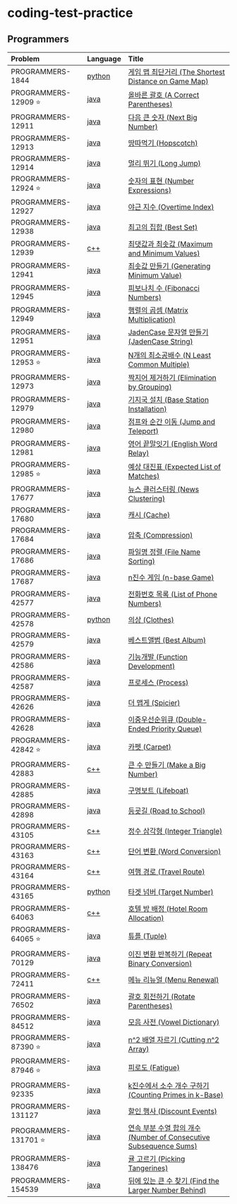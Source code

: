 # coding-test-practice

## Programmers

| Problem                   | Language                                                      | Title                                                                                                                                 |
| :------------------------ | :------------------------------------------------------------ | :------------------------------------------------------------------------------------------------------------------------------------ |
| PROGRAMMERS-1844          | [python](coding-test-python-practice/src/problem1844)         | [게임 맵 최단거리 (The Shortest Distance on Game Map)](https://school.programmers.co.kr/learn/courses/30/lessons/1844)                |
| PROGRAMMERS-12909 :star:  | [java](coding-test-java-practice/src/main/java/problem12909)  | [올바른 괄호 (A Correct Parentheses)](https://school.programmers.co.kr/learn/courses/30/lessons/12909)                                |
| PROGRAMMERS-12911         | [java](coding-test-java-practice/src/main/java/problem12911)  | [다음 큰 숫자 (Next Big Number)](https://school.programmers.co.kr/learn/courses/30/lessons/12911)                                     |
| PROGRAMMERS-12913         | [java](coding-test-java-practice/src/main/java/problem12913)  | [땅따먹기 (Hopscotch)](https://school.programmers.co.kr/learn/courses/30/lessons/12913)                                               |
| PROGRAMMERS-12914         | [java](coding-test-java-practice/src/main/java/problem12914)  | [멀리 뛰기 (Long Jump)](https://school.programmers.co.kr/learn/courses/30/lessons/12914)                                              |
| PROGRAMMERS-12924 :star:  | [java](coding-test-java-practice/src/main/java/problem12924)  | [숫자의 표현 (Number Expressions)](https://school.programmers.co.kr/learn/courses/30/lessons/12924)                                   |
| PROGRAMMERS-12927         | [java](coding-test-java-practice/src/main/java/problem12927)  | [야근 지수 (Overtime Index)](https://school.programmers.co.kr/learn/courses/30/lessons/12927)                                         |
| PROGRAMMERS-12938         | [java](coding-test-java-practice/src/main/java/problem12938)  | [최고의 집합 (Best Set)](https://school.programmers.co.kr/learn/courses/30/lessons/12938)                                             |
| PROGRAMMERS-12939         | [c++](coding-test-cpp-practice/src/problem12939)              | [최댓값과 최솟값 (Maximum and Minimum Values)](https://school.programmers.co.kr/learn/courses/30/lessons/12939)                       |
| PROGRAMMERS-12941         | [java](coding-test-java-practice/src/main/java/problem12941)  | [최솟값 만들기 (Generating Minimum Value)](https://school.programmers.co.kr/learn/courses/30/lessons/12941)                           |
| PROGRAMMERS-12945         | [java](coding-test-java-practice/src/main/java/problem12945)  | [피보나치 수 (Fibonacci Numbers)](https://school.programmers.co.kr/learn/courses/30/lessons/12945)                                    |
| PROGRAMMERS-12949         | [java](coding-test-java-practice/src/main/java/problem12949)  | [행렬의 곱셈 (Matrix Multiplication)](https://school.programmers.co.kr/learn/courses/30/lessons/12949)                                |
| PROGRAMMERS-12951         | [java](coding-test-java-practice/src/main/java/problem12951)  | [JadenCase 문자열 만들기 (JadenCase String)](https://school.programmers.co.kr/learn/courses/30/lessons/12951)                         |
| PROGRAMMERS-12953 :star:  | [java](coding-test-java-practice/src/main/java/problem12953)  | [N개의 최소공배수 (N Least Common Multiple)](https://school.programmers.co.kr/learn/courses/30/lessons/12953)                         |
| PROGRAMMERS-12973         | [java](coding-test-java-practice/src/main/java/problem12973)  | [짝지어 제거하기 (Elimination by Grouping)](https://school.programmers.co.kr/learn/courses/30/lessons/12973)                          |
| PROGRAMMERS-12979         | [java](coding-test-java-practice/src/main/java/problem12979)  | [기지국 설치 (Base Station Installation)](https://school.programmers.co.kr/learn/courses/30/lessons/12979)                            |
| PROGRAMMERS-12980         | [java](coding-test-java-practice/src/main/java/problem12980)  | [점프와 순간 이동 (Jump and Teleport)](https://school.programmers.co.kr/learn/courses/30/lessons/12980)                               |
| PROGRAMMERS-12981         | [java](coding-test-java-practice/src/main/java/problem12981)  | [영어 끝말잇기 (English Word Relay)](https://school.programmers.co.kr/learn/courses/30/lessons/12981)                                 |
| PROGRAMMERS-12985 :star:  | [java](coding-test-java-practice/src/main/java/problem12985)  | [예상 대진표 (Expected List of Matches)](https://school.programmers.co.kr/learn/courses/30/lessons/12985)                             |
| PROGRAMMERS-17677         | [java](coding-test-java-practice/src/main/java/problem17677)  | [뉴스 클러스터링 (News Clustering)](https://school.programmers.co.kr/learn/courses/30/lessons/17677)                                  |
| PROGRAMMERS-17680         | [java](coding-test-java-practice/src/main/java/problem17680)  | [캐시 (Cache)](https://school.programmers.co.kr/learn/courses/30/lessons/17680)                                                       |
| PROGRAMMERS-17684         | [java](coding-test-java-practice/src/main/java/problem17684)  | [압축 (Compression)](https://school.programmers.co.kr/learn/courses/30/lessons/17684)                                                 |
| PROGRAMMERS-17686         | [java](coding-test-java-practice/src/main/java/problem17686)  | [파일명 정렬 (File Name Sorting)](https://school.programmers.co.kr/learn/courses/30/lessons/17686)                                    |
| PROGRAMMERS-17687         | [java](coding-test-java-practice/src/main/java/problem17687)  | [n진수 게임 (n-base Game)](https://school.programmers.co.kr/learn/courses/30/lessons/17687)                                           |
| PROGRAMMERS-42577         | [java](coding-test-java-practice/src/main/java/problem42577)  | [전화번호 목록 (List of Phone Numbers)](https://school.programmers.co.kr/learn/courses/30/lessons/42577)                              |
| PROGRAMMERS-42578         | [python](coding-test-python-practice/src/problem42578)        | [의상 (Clothes)](https://school.programmers.co.kr/learn/courses/30/lessons/42578)                                                     |
| PROGRAMMERS-42579         | [java](coding-test-java-practice/src/main/java/problem42579)  | [베스트앨범 (Best Album)](https://school.programmers.co.kr/learn/courses/30/lessons/42579)                                            |
| PROGRAMMERS-42586         | [java](coding-test-java-practice/src/main/java/problem42586)  | [기능개발 (Function Development)](https://school.programmers.co.kr/learn/courses/30/lessons/42586)                                    |
| PROGRAMMERS-42587         | [java](coding-test-java-practice/src/main/java/problem42587)  | [프로세스 (Process)](https://school.programmers.co.kr/learn/courses/30/lessons/42587)                                                 |
| PROGRAMMERS-42626         | [java](coding-test-java-practice/src/main/java/problem42626)  | [더 맵게 (Spicier)](https://school.programmers.co.kr/learn/courses/30/lessons/42626)                                                  |
| PROGRAMMERS-42628         | [java](coding-test-java-practice/src/main/java/problem42628)  | [이중우선순위큐 (Double-Ended Priority Queue)](https://school.programmers.co.kr/learn/courses/30/lessons/42628)                       |
| PROGRAMMERS-42842 :star:  | [java](coding-test-java-practice/src/main/java/problem42842)  | [카펫 (Carpet)](https://school.programmers.co.kr/learn/courses/30/lessons/42842)                                                      |
| PROGRAMMERS-42883         | [c++](coding-test-cpp-practice/src/problem42883)              | [큰 수 만들기 (Make a Big Number)](https://school.programmers.co.kr/learn/courses/30/lessons/42883)                                   |
| PROGRAMMERS-42885         | [java](coding-test-java-practice/src/main/java/problem42885)  | [구명보트 (Lifeboat)](https://school.programmers.co.kr/learn/courses/30/lessons/42885)                                                |
| PROGRAMMERS-42898         | [java](coding-test-java-practice/src/main/java/problem42898)  | [등굣길 (Road to School)](https://school.programmers.co.kr/learn/courses/30/lessons/42898)                                            |
| PROGRAMMERS-43105         | [c++](coding-test-cpp-practice/src/problem43105)              | [정수 삼각형 (Integer Triangle)](https://school.programmers.co.kr/learn/courses/30/lessons/43105)                                     |
| PROGRAMMERS-43163         | [c++](coding-test-cpp-practice/src/problem43163)              | [단어 변환 (Word Conversion)](https://school.programmers.co.kr/learn/courses/30/lessons/43163)                                        |
| PROGRAMMERS-43164         | [c++](coding-test-cpp-practice/src/problem43164)              | [여행 경로 (Travel Route)](https://school.programmers.co.kr/learn/courses/30/lessons/43164)                                           |
| PROGRAMMERS-43165         | [python](coding-test-python-practice/src/problem43165)        | [타겟 넘버 (Target Number)](https://school.programmers.co.kr/learn/courses/30/lessons/43165)                                          |
| PROGRAMMERS-64063         | [c++](coding-test-cpp-practice/src/problem64063)              | [호텔 방 배정 (Hotel Room Allocation)](https://school.programmers.co.kr/learn/courses/30/lessons/64063)                               |
| PROGRAMMERS-64065 :star:  | [java](coding-test-java-practice/src/main/java/problem64065)  | [튜플 (Tuple)](https://school.programmers.co.kr/learn/courses/30/lessons/64065)                                                       |
| PROGRAMMERS-70129         | [java](coding-test-java-practice/src/main/java/problem70129)  | [이진 변환 반복하기 (Repeat Binary Conversion)](https://school.programmers.co.kr/learn/courses/30/lessons/70129)                      |
| PROGRAMMERS-72411         | [c++](coding-test-cpp-practice/src/problem72411)              | [메뉴 리뉴얼 (Menu Renewal)](https://school.programmers.co.kr/learn/courses/30/lessons/72411)                                         |
| PROGRAMMERS-76502         | [java](coding-test-java-practice/src/main/java/problem76502)  | [괄호 회전하기 (Rotate Parentheses)](https://school.programmers.co.kr/learn/courses/30/lessons/76502)                                 |
| PROGRAMMERS-84512         | [java](coding-test-java-practice/src/main/java/problem84512)  | [모음 사전 (Vowel Dictionary)](https://school.programmers.co.kr/learn/courses/30/lessons/84512)                                       |
| PROGRAMMERS-87390 :star:  | [java](coding-test-java-practice/src/main/java/problem87390)  | [n^2 배열 자르기 (Cutting n^2 Array)](https://school.programmers.co.kr/learn/courses/30/lessons/87390)                                |
| PROGRAMMERS-87946 :star:  | [java](coding-test-java-practice/src/main/java/problem87946)  | [피로도 (Fatigue)](https://school.programmers.co.kr/learn/courses/30/lessons/87946)                                                   |
| PROGRAMMERS-92335         | [java](coding-test-java-practice/src/main/java/problem92335)  | [k진수에서 소수 개수 구하기 (Counting Primes in k-Base)](https://school.programmers.co.kr/learn/courses/30/lessons/92335)             |
| PROGRAMMERS-131127        | [java](coding-test-java-practice/src/main/java/problem131127) | [할인 행사 (Discount Events)](https://school.programmers.co.kr/learn/courses/30/lessons/131127)                                       |
| PROGRAMMERS-131701 :star: | [java](coding-test-java-practice/src/main/java/problem131701) | [연속 부분 수열 합의 개수 (Number of Consecutive Subsequence Sums)](https://school.programmers.co.kr/learn/courses/30/lessons/131701) |
| PROGRAMMERS-138476        | [java](coding-test-java-practice/src/main/java/problem138476) | [귤 고르기 (Picking Tangerines)](https://school.programmers.co.kr/learn/courses/30/lessons/138476)                                    |
| PROGRAMMERS-154539        | [java](coding-test-java-practice/src/main/java/problem154539) | [뒤에 있는 큰 수 찾기 (Find the Larger Number Behind)](https://school.programmers.co.kr/learn/courses/30/lessons/154539)              |
